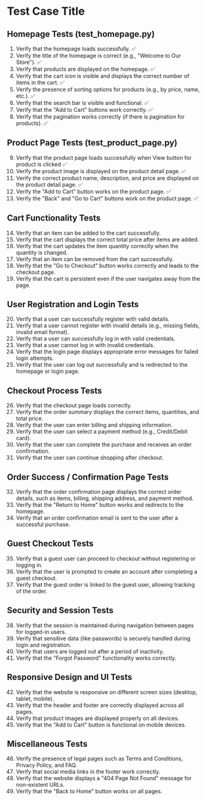 # Test Case Title

## Homepage Tests (test_homepage.py)
1. Verify that the homepage loads successfully. ✅ 
2. Verify the title of the homepage is correct (e.g., "Welcome to Our Store"). ✅ 
3. Verify that products are displayed on the homepage. ✅ 
4. Verify that the cart icon is visible and displays the correct number of items in the cart. ✅ 
5. Verify the presence of sorting options for products (e.g., by price, name, etc.). ✅ 
6. Verify that the search bar is visible and functional. ✅ 
7. Verify that the "Add to Cart" buttons work correctly. ✅ 
8. Verify that the pagination works correctly (if there is pagination for products). ✅

## Product Page Tests (test_product_page.py)
9. Verify that the product page loads successfully when View button for product is clicked ✅
10. Verify the product image is displayed on the product detail page. ✅
11. Verify the correct product name, description, and price are displayed on the product detail page. ✅
12. Verify the "Add to Cart" button works on the product page. ✅
13. Verify the "Back" and "Go to Cart" buttons work on the product page. ✅

## Cart Functionality Tests
14. Verify that an item can be added to the cart successfully.
15. Verify that the cart displays the correct total price after items are added.
16. Verify that the cart updates the item quantity correctly when the quantity is changed.
17. Verify that an item can be removed from the cart successfully.
18. Verify that the "Go to Checkout" button works correctly and leads to the checkout page.
19. Verify that the cart is persistent even if the user navigates away from the page.

## User Registration and Login Tests
20. Verify that a user can successfully register with valid details.
21. Verify that a user cannot register with invalid details (e.g., missing fields, invalid email format).
22. Verify that a user can successfully log in with valid credentials.
23. Verify that a user cannot log in with invalid credentials.
24. Verify that the login page displays appropriate error messages for failed login attempts.
25. Verify that the user can log out successfully and is redirected to the homepage or login page.

## Checkout Process Tests
26. Verify that the checkout page loads correctly.
27. Verify that the order summary displays the correct items, quantities, and total price.
28. Verify that the user can enter billing and shipping information.
29. Verify that the user can select a payment method (e.g., Credit/Debit card).
30. Verify that the user can complete the purchase and receives an order confirmation.
31. Verify that the user can continue shopping after checkout.

## Order Success / Confirmation Page Tests
32. Verify that the order confirmation page displays the correct order details, such as items, billing, shipping address, and payment method.
33. Verify that the "Return to Home" button works and redirects to the homepage.
34. Verify that an order confirmation email is sent to the user after a successful purchase.

## Guest Checkout Tests
35. Verify that a guest user can proceed to checkout without registering or logging in.
36. Verify that the user is prompted to create an account after completing a guest checkout.
37. Verify that the guest order is linked to the guest user, allowing tracking of the order.

## Security and Session Tests
38. Verify that the session is maintained during navigation between pages for logged-in users.
39. Verify that sensitive data (like passwords) is securely handled during login and registration.
40. Verify that users are logged out after a period of inactivity.
41. Verify that the "Forgot Password" functionality works correctly.

## Responsive Design and UI Tests
42. Verify that the website is responsive on different screen sizes (desktop, tablet, mobile).
43. Verify that the header and footer are correctly displayed across all pages.
44. Verify that product images are displayed properly on all devices.
45. Verify that the "Add to Cart" button is functional on mobile devices.

## Miscellaneous Tests
46. Verify the presence of legal pages such as Terms and Conditions, Privacy Policy, and FAQ.
47. Verify that social media links in the footer work correctly.
48. Verify that the website displays a "404 Page Not Found" message for non-existent URLs.
49. Verify that the "Back to Home" button works on all pages.
